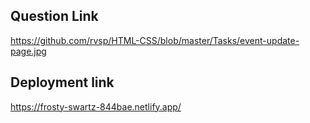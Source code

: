 
## Question Link
https://github.com/rvsp/HTML-CSS/blob/master/Tasks/event-update-page.jpg

## Deployment link
https://frosty-swartz-844bae.netlify.app/
